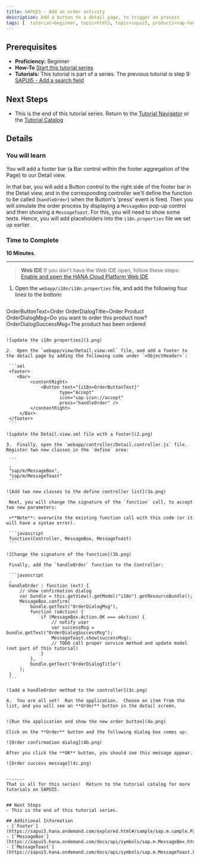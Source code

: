 ```yaml
---
title: SAPUI5 - Add an order activity
description: Add a button to a detail page, to trigger an process
tags: [  tutorial>beginner, topic>html5, topic>sapui5, products>sap-hana-cloud-platform ]
---
```

## Prerequisites  
- **Proficiency:** Beginner
- **How-To** [Start this tutorial series](http://www.sap.com/developer/tutorials/sapui5-webide-open-webide.html)
- **Tutorials:** This tutorial is part of a series.  The previous tutorial is step 9: [SAPUI5 - Add a search field](http://www.sap.com/developer/tutorials/sapui5-webide-add-search-field.html)

## Next Steps
 - This is the end of this tutorial series.  Return to the [Tutorial Navigator](http://www.sap.com/developer/tutorial-navigator.html) or the [Tutorial Catalog](http://www.sap.com/developer/tutorials.html)

## Details
### You will learn  
You will add a footer bar (a Bar control within the footer aggregation of the Page) to our Detail view.  

In that bar, you will add a Button control to the right side of the footer bar in the Detail view, and in the corresponding controller we'll define the function to be called (`handleOrder`) when the Button's 'press' event is fired. Then you will simulate the order process by displaying a `MessageBox` pop-up control and then showing a `MessageToast`. For this, you will need to show some texts. Hence, you will add placeholders into the `i18n.properties` file we set up earlier. 

### Time to Complete
**10 Minutes**.

---
>  **Web IDE** If you don't have the Web IDE open, follow these steps: [Enable and open the HANA Cloud Platform Web IDE](http://www.sap.com/developer/tutorials/sapui5-webide-open-webide.html)


1.  Open the `webapp/i18n/i18n.properties` file, and add the following four lines to the bottom:

	```
OrderButtonText=Order
OrderDialogTitle=Order Product
OrderDialogMsg=Do you want to order this product now?OrderDialogSuccessMsg=The product has been ordered
   ```

   ![update the i18n properties](1.png)

2.  Open the `webapp/view/Detail.view.xml` file, and add a footer to the detail page by adding the following code under `<ObjectHeader>`:

	```xml
    <footer>	   <Bar>			<contentRight>				<Button text="{i18n>OrderButtonText}"	  	               type="Accept"		               icon="sap-icon://accept"		               press="handleOrder" />			</contentRight>		</Bar>	</footer>
	```

   ![update the Detail.view.xml file with a footer](2.png)

3.  Finally, open the `webapp/controller/Detail.controller.js` file.  Register two new classes in the `define` area:

	```
	,	"sap/m/MessageBox",	"sap/m/MessageToast"
	```

   ![Add two new classes to the define controller list](3a.png)

    Next, you will change the signature of the `function` call, to accept two new parameters:

    >**Note**: overwrite the existing function call with this code (or it will have a syntax error).

    ```javascript
    function(Controller, MessageBox, MessageToast)
    ```

   ![Change the signature of the function](3b.png)

    Finally, add the `handleOrder` function to the Controller:

    ```javascript
    ,	handleOrder : function (evt) {		// show confirmation dialog		var bundle = this.getView().getModel("i18n").getResourceBundle();		MessageBox.confirm(			bundle.getText("OrderDialogMsg"),			function (oAction) {				if (MessageBox.Action.OK === oAction) {					// notify user					var successMsg = bundle.getText("OrderDialogSuccessMsg");					MessageToast.show(successMsg);					// TODO call proper service method and update model (not part of this tutorial)				}
			},			bundle.getText("OrderDialogTitle")		);	}
	```

   ![add a handleOrder method to the controller](3c.png)

4.  You are all set!  Run the application.  Choose an item from the list, and you will see an **Order** button in the detail screen.  


   ![Run the application and show the new order button](4a.png)

   Click on the **Order** button and the following dialog box comes up:

   ![Order confirmation dialog](4b.png)

   After you click the **OK** button, you should see this message appear.

   ![Order success message](4c.png)


-------
That is all for this series!  Return to the tutorial catalog for more tutorials on SAPUI5.


## Next Steps
 - This is the end of this tutorial series.  

## Additional Information
- [`Footer`](https://sapui5.hana.ondemand.com/explored.html#/sample/sap.m.sample.Page/preview)- [`MessageBox`](https://sapui5.hana.ondemand.com/docs/api/symbols/sap.m.MessageBox.html)- [`MessageToast`](https://sapui5.hana.ondemand.com/docs/api/symbols/sap.m.MessageToast.html)
